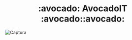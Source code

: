<h1 align="center">  :avocado: AvocadoIT :avocado::avocado:                      
          
</h1>

![Captura](https://user-images.githubusercontent.com/64434461/105331045-9d785e00-5b98-11eb-9a3b-6da9ddb5949d.PNG)







